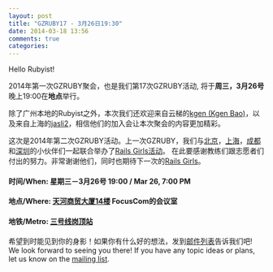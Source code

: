 ```yaml
---
layout: post
title: "GZRUBY17 - 3月26日19:30"
date: 2014-03-18 13:56
comments: true
categories: 
---
```


Hello Rubyist!

2014年第一次GZRUBY聚会，也是我们第17次GZRUBY活动, 将于**周三，3月26号**晚上19:00在**地点**举行。

除了广州本地的Rubyist之外，本次我们还欢迎来自云梯的[kgen (Kgen Bao)](http://ruby-china.org/kgen)，以及来自上海的[jasli2](http://ruby-china.org/jasli2)，相信他们的加入会让本次聚会的内容更加精彩。

这次是2014年第二次GZRUBY活动。上一次GZRUBY，我们与[北京](http://railsgirls.com/beijing)，[上海](http://railsgirls.com/shanghai)，[成都](http://railsgirls.com/chengdu)和[深圳](http://railsgirls.com/shenzhen)的小伙伴们一起联合举办了[Rails Girls活动](http://railsgirls.com/guangzhou)。
在此要感谢教练们跟志愿者们付出的努力。非常谢谢他们，同时也期待下一次的[Rails Girls](http://railsgirls.com/)。


#### 时间/When: 星期三－3月26号 19:00 / Mar 26, 7:00 PM
#### 地点/Where: [天河商贸大厦14楼](http://gz.o.cn/117336) FocusCom的会议室 
#### 地铁/Metro: [三号线岗顶站](https://pt.foursquare.com/v/地铁岗顶站--gangding-metro-station/4bed51c16e8c20a15e287061)

希望到时能见到你的身影！如果你有什么好的想法，发到[邮件列表](https://groups.google.com/forum/?fromgroups#!forum/gzruby)告诉我们吧!
We look forward to seeing you there! If you have any topic ideas or plans, let us know on the [mailing list](https://groups.google.com/forum/?fromgroups#!forum/gzruby).
